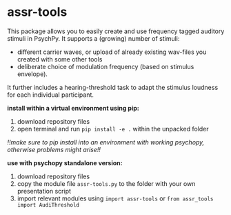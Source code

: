 # assr-tools

This package allows you to easily create and use frequency tagged auditory stimuli in PsychPy. 
It supports a (growing) number of stimuli: 
- different carrier waves, or upload of already existing wav-files you created with some other tools
- deliberate choice of modulation frequency (based on stimulus envelope). 

It further includes a hearing-threshold task to adapt the stimulus loudness for each individual participant.

**install within a virtual environment using pip:**
1. download repository files
2. open terminal and run `pip install -e .` within the unpacked folder

*!!make sure to pip install into an environment with working psychopy, otherwise problems might arise!!*

**use with psychopy standalone version:**
1. download repository files
2. copy the module file `assr-tools.py` to the folder with your own presentation script
3. import relevant modules using `import assr-tools` or `from assr_tools import AudiThreshold`

